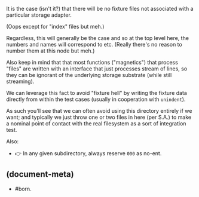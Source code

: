 It is the case (isn't it?) that there will be no fixture files not associated
with a particular storage adapter.

(Oops except for "index" files but meh.)

Regardless, this will generally be the case and so at the top level here,
the numbers and names will correspond to etc. (Really there's no reason
to number them at this node but meh.)

Also keep in mind that that most functions ("magnetics") that process "files"
are written with an interface that just processes stream of lines, so they
can be ignorant of the underlying storage substrate (while still streaming).

We can leverage this fact to avoid "fixture hell" by writing the fixture
data directly from within the test cases (usually in cooperation with
`unindent`).

As such you'll see that we can often avoid using this directory entirely
if we want; and typically we just throw one or two files in here (per S.A.)
to make a nominal point of contact with the real filesystem as a sort of
integration test.


Also:

  - 👉 In any given subdirectory, always reserve `000` as no-ent.




## (document-meta)

  - #born.
